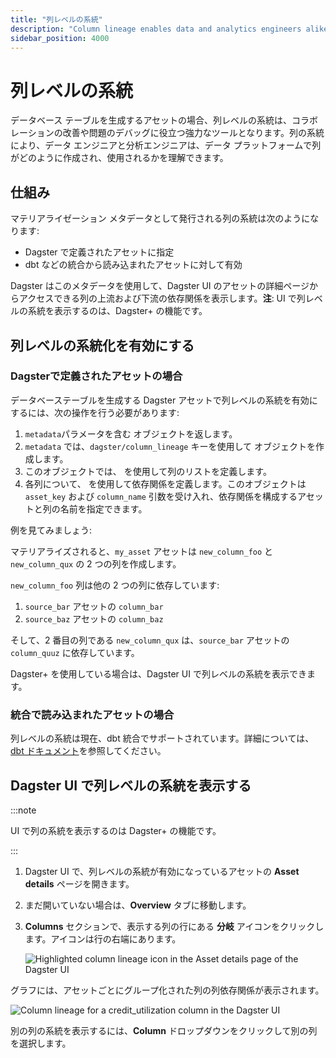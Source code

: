 ```yaml
---
title: "列レベルの系統"
description: "Column lineage enables data and analytics engineers alike to understand how a column is created and used in your data platform."
sidebar_position: 4000
---
```


# 列レベルの系統

データベース テーブルを生成するアセットの場合、列レベルの系統は、コラボレーションの改善や問題のデバッグに役立つ強力なツールとなります。列の系統により、データ エンジニアと分析エンジニアは、データ プラットフォームで列がどのように作成され、使用されるかを理解できます。

## 仕組み

マテリアライゼーション メタデータとして発行される列の系統は次のようになります:

- Dagster で定義されたアセットに指定
- dbt などの統合から読み込まれたアセットに対して有効

Dagster はこのメタデータを使用して、Dagster UI のアセットの詳細ページからアクセスできる列の上流および下流の依存関係を表示します。**注**: UI で列レベルの系統を表示するのは、Dagster+ の機能です。

## 列レベルの系統化を有効にする

### Dagsterで定義されたアセットの場合

データベーステーブルを生成する Dagster アセットで列レベルの系統を有効にするには、次の操作を行う必要があります:

1. `metadata`パラメータを含む <PyObject section="assets" module="dagster" object="MaterializeResult" /> オブジェクトを返します。
2. `metadata` では、`dagster/column_lineage` キーを使用して <PyObject section="metadata" module="dagster" object="TableColumnLineage" /> オブジェクトを作成します。
3. このオブジェクトでは、<PyObject section="metadata" module="dagster" object="TableColumnLineage" displayText="TableColumnLineage.deps_by_column" /> を使用して列のリストを定義します。
4. 各列について、<PyObject section="metadata" module="dagster" object="TableColumnDep" /> を使用して依存関係を定義します。このオブジェクトは `asset_key` および `column_name` 引数を受け入れ、依存関係を構成するアセットと列の名前を指定できます。

例を見てみましょう:

<CodeExample path="docs_snippets/docs_snippets/concepts/metadata-tags/asset_column_lineage.py" />

マテリアライズされると、`my_asset` アセットは `new_column_foo` と `new_column_qux` の 2 つの列を作成します。

`new_column_foo` 列は他の 2 つの列に依存しています:

1. `source_bar` アセットの `column_bar`
2. `source_baz` アセットの `column_baz`

そして、2 番目の列である `new_column_qux` は、`source_bar` アセットの `column_quuz` に依存しています。

Dagster+ を使用している場合は、Dagster UI で列レベルの系統を表示できます。

### 統合で読み込まれたアセットの場合

列レベルの系統は現在、dbt 統合でサポートされています。詳細については、[dbt ドキュメント](/integrations/libraries/dbt/reference)を参照してください。

## Dagster UI で列レベルの系統を表示する

:::note

UI で列の系統を表示するのは Dagster+ の機能です。

:::

1. Dagster UI で、列レベルの系統が有効になっているアセットの **Asset details** ページを開きます。
2. まだ開いていない場合は、**Overview** タブに移動します。
3. **Columns** セクションで、表示する列の行にある **分岐** アイコンをクリックします。アイコンは行の右端にあります。

    ![Highlighted column lineage icon in the Asset details page of the Dagster UI](/images/guides/build/assets/metadata-tags/column-lineage-icon.png)

グラフには、アセットごとにグループ化された列の列依存関係が表示されます。

![Column lineage for a credit_utilization column in the Dagster UI](/images/guides/build/assets/metadata-tags/column-level-lineage.png)

別の列の系統を表示するには、**Column** ドロップダウンをクリックして別の列を選択します。
